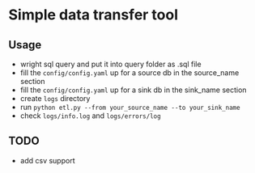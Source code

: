 # Simple data transfer tool

## Usage
* wright sql query and put it into query folder as .sql file
* fill the `config/config.yaml` up for a source db in the source_name section
* fill the `config/config.yaml` up for a sink db in the sink_name section
* create `logs` directory
* run `python etl.py --from your_source_name --to your_sink_name`
* check `logs/info.log` and `logs/errors/log`

## TODO
* add csv support